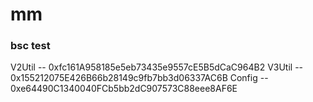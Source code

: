 # mm

### bsc test
V2Util  --  0xfc161A958185e5eb73435e9557cE5B5dCaC964B2
V3Util  --  0x155212075E426B66b28149c9fb7bb3d06337AC6B
Config  --  0xe64490C1340040FCb5bb2dC907573C88eee8AF6E
